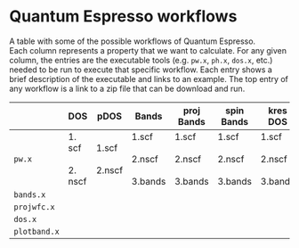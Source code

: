 # Quantum Espresso workflows

A table with some of the possible workflows of Quantum Espresso.  
Each column represents a property that we want to calculate.
For any given column, the entries are the executable tools (e.g. `pw.x`, `ph.x`, `dos.x`, etc.) needed to be run to execute that specific workflow.
Each entry shows a brief description of the executable and links to an example.
The top entry of any workflow is a link to a zip file that can be download and run.

|     | DOS | pDOS | Bands | proj Bands | spin Bands | kres DOS | Wannier90 |
|-----|-----|------|-------|--------|--------|------|-----------|
| `pw.x` | 1. scf <br><br> 2. nscf | 1.scf <br><br> 2.nscf | 1.scf <br><br> 2.nscf <br><br> 3.bands | 1.scf <br><br> 2.nscf <br><br> 3.bands | 1.scf <br><br> 2.nscf <br><br> 3.bands | 1.scf <br><br> 2.nscf <br><br> 3.bands | |
| `bands.x` | | | | | | | |
| `projwfc.x` | | | | | | | |
| `dos.x` | | | | | | | |
| `plotband.x` | | | | | | | |

